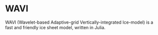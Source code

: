 # WAVI

WAVI (Wavelet-based Adaptive-grid Vertically-integrated Ice-model) is a fast and friendly ice sheet model, written in Julia. 